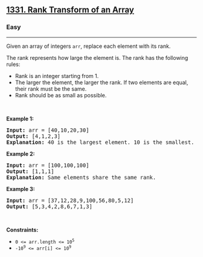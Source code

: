 <h2><a href="https://leetcode.com/problems/rank-transform-of-an-array/">1331. Rank Transform of an Array</a></h2>
<h3>Easy</h3>
<hr>
<div>
<p>Given an array of integers <code>arr</code>, replace each element with its rank.</p>

<p>The rank represents how large the element is. The rank has the following rules:</p>

<ul>
  <li>Rank is an integer starting from 1.</li>
  <li>The larger the element, the larger the rank. If two elements are equal, their rank must be the same.</li>
  <li>Rank should be as small as possible.</li>
</ul>

<p>&nbsp;</p>
<p><strong class="example">Example 1:</strong></p>

<pre><strong>Input:</strong> arr = [40,10,20,30]
<strong>Output:</strong> [4,1,2,3]
<strong>Explanation:</strong> 40 is the largest element. 10 is the smallest. 20 is the second smallest. 30 is the third smallest.
</pre>

<p><strong class="example">Example 2:</strong></p>

<pre><strong>Input:</strong> arr = [100,100,100]
<strong>Output:</strong> [1,1,1]
<strong>Explanation:</strong> Same elements share the same rank.
</pre>

<p><strong class="example">Example 3:</strong></p>

<pre><strong>Input:</strong> arr = [37,12,28,9,100,56,80,5,12]
<strong>Output:</strong> [5,3,4,2,8,6,7,1,3]
</pre>

<p>&nbsp;</p>
<p><strong>Constraints:</strong></p>

<ul>
  <li><code>0 &lt;= arr.length &lt;= 10<sup>5</sup></code></li>
  <li><code>-10<sup>9</sup> &lt;= arr[i] &lt;= 10<sup>9</sup></code></li>
</ul>

</div>